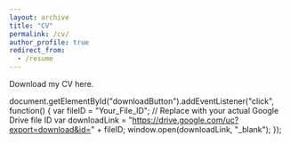 ```yaml
---
layout: archive
title: "CV"
permalink: /cv/
author_profile: true
redirect_from:
  - /resume
---
```


Download my CV here. 

document.getElementById("downloadButton").addEventListener("click", function() {
    var fileID = "Your_File_ID"; // Replace with your actual Google Drive file ID
    var downloadLink = "https://drive.google.com/uc?export=download&id=" + fileID;
    window.open(downloadLink, "_blank");
});

